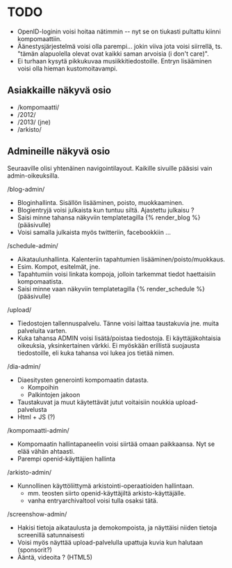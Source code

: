 TODO
====

* OpenID-loginin voisi hoitaa nätimmin -- nyt se on tiukasti pultattu kiinni kompomaattiin.
* Äänestysjärjestelmä voisi olla parempi... jokin viiva jota voisi siirrellä, ts. "tämän alapuolella
  olevat ovat kaikki saman arvoisia (i don't care)".
* Ei turhaan kysytä pikkukuvaa musiikkitiedostoille. Entryn lisääminen voisi olla hieman kustomoitavampi.

Asiakkaille näkyvä osio
-----------------------

* /kompomaatti/
* /2012/
* /2013/ (jne)
* /arkisto/

Admineille näkyvä osio
----------------------

Seuraaville olisi yhtenäinen navigointilayout. Kaikille sivuille pääsisi
vain admin-oikeuksilla.

/blog-admin/
* Bloginhallinta. Sisällön lisääminen, poisto, muokkaaminen.
* Blogientryjä voisi julkaista kun tuntuu siltä. Ajastettu julkaisu ?
* Saisi minne tahansa näkyviin templatetagilla {% render_blog %} (pääsivulle)
* Voisi samalla julkaista myös twitteriin, facebookkiin ...

/schedule-admin/
* Aikataulunhallinta. Kalenteriin tapahtumien lisääminen/poisto/muokkaus.
* Esim. Kompot, esitelmät, jne.
* Tapahtumiin voisi linkata kompoja, jolloin tarkemmat tiedot haettaisiin kompomaatista.
* Saisi minne vaan näkyviin templatetagilla {% render_schedule %} (pääsivulle)

/upload/
* Tiedostojen tallennuspalvelu. Tänne voisi laittaa taustakuvia jne. muita palveluita varten.
* Kuka tahansa ADMIN voisi lisätä/poistaa tiedostoja. Ei käyttäjäkohtaisia oikeuksia, yksinkertainen
  värkki. Ei myöskään erillistä suojausta tiedostoille, eli kuka tahansa voi lukea jos tietää nimen.
  
/dia-admin/
* Diaesitysten generointi kompomaatin datasta.
  * Kompoihin
  * Palkintojen jakoon
* Taustakuvat ja muut käytettävät jutut voitaisiin noukkia upload-palvelusta
* Html + JS (?)
  
/kompomaatti-admin/
* Kompomaatin hallintapaneelin voisi siirtää omaan paikkaansa. Nyt se elää vähän ahtaasti.
* Parempi openid-käyttäjien hallinta

/arkisto-admin/
* Kunnollinen käyttöliittymä arkistointi-operaatioiden hallintaan.
  * mm. teosten siirto openid-käyttäjiltä arkisto-käyttäjälle.
  * vanha entryarchivaltool voisi tulla osaksi tätä.
  
/screenshow-admin/
* Hakisi tietoja aikataulusta ja demokompoista, ja näyttäisi niiden tietoja screenillä satunnaisesti
* Voisi myös näyttää upload-palvelulla upattuja kuvia kun halutaan (sponsorit?)
* Ääntä, videoita ? (HTML5)
